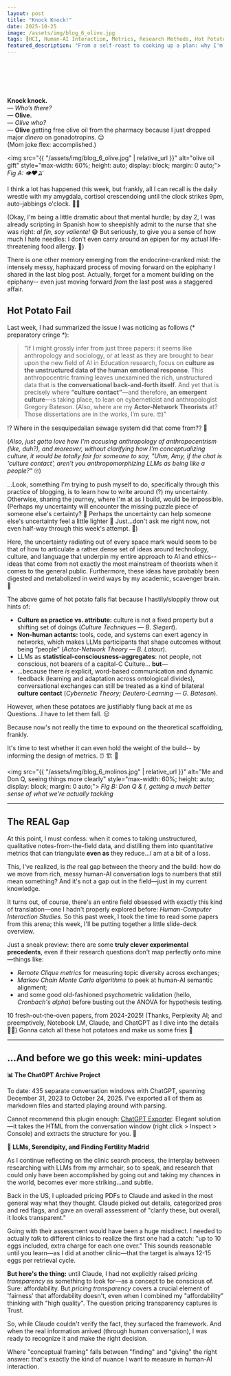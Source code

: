 ```yaml
---
layout: post
title: "Knock Knock!"
date: 2025-10-25
image: /assets/img/blog_6_olive.jpg
tags: [HCI, Human-AI Interaction, Metrics, Research Methods, Hot Potato Theory, Fertility Journey, Conceptual Framing]
featured_description: "From a self-roast to cooking up a plan: why I'm diving into Human-Computer Interaction research to find metrics that capture the messy, meaningful space between 'finding' and 'giving' the right answer."
---
```


<br>
<br>
<br>
<br>

**Knock knock.**  
— _Who’s there?_  
— **Olive.**  
— _Olive who?_  
— **Olive** getting free olive oil from the pharmacy because I just dropped major _dinero_ on gonadotropins. 😌  
(Mom joke flex: accomplished.)

<img src="{{ "/assets/img/blog_6_olive.jpg" | relative_url }}" alt="olive oil gift" style="max-width: 60%; height: auto; display: block; margin: 0 auto;">
*Fig A: 👁️❤️🫒*

I think a lot has happened this week, but frankly, all I can recall is the daily wrestle with my amygdala, cortisol crescendoing until the clock strikes 9pm, auto-jabbings o'clock. 💉💉 

(Okay, I'm being a little dramatic about that mental hurdle; by day 2, I was already scripting in Spanish how to sheepishly admit to the nurse that she was right: *al fin, soy valiente!* 😅 But seriously, to give you a sense of how much I hate needles: I don't even carry around an epipen for my actual life-threatening food allergy. 😬)

There is one other memory emerging from the endocrine-cranked mist: the intensely messy, haphazard process of moving forward on the epiphany I shared in the last blog post. Actually, forget for a moment building on the epiphany-- even just moving forward *from* the last post was a staggered affair. 

## Hot Potato Fail 

Last week, I had summarized the issue I was noticing as follows (* preparatory cringe *): 

> "If I might grossly infer from just three papers: it seems like anthropology and sociology, or at least as they are brought to bear upon the new field of AI in Education research, focus on **culture as the unstructured data of the human emotional response**. This anthropocentric framing leaves unexamined the rich, unstructured data that is **the conversational back-and-forth itself**. And yet that is precisely where **“culture contact”**—and therefore, **an emergent culture**—is taking place, to lean on cyberneticist and anthropologist Gregory Bateson. (Also, where are my **Actor-Network Theorists** at? Those dissertations are in the works, I’m sure. 🤓)"

⁉️ Where in the sesquipedalian sewage system did that come from?? 🚮 

(*Also, just gotta love how I'm accusing anthropology of anthropocentrism (like, duh?), and moreover, without clarifying how I'm conceptualizing culture, it would be totally fair for someone to say, "Uhm, Amy, if the chat is 'culture contact', aren't you anthropomorphizing LLMs as being like a people?"* 🙄)

...Look, something I'm trying to push myself to do, specifically through this practice of blogging, is to learn how to write around (?) my uncertainty. Otherwise, sharing the journey, where I'm at as I build, would be impossible. (Perhaps my uncertainty will encounter the missing puzzle piece of someone else's certainty? 🤞 Perhaps the uncertainty can help someone else's uncertainty feel a little lighter 🫶 Just...don't ask me right now, not even half-way through this week's attempt. 🫠)

Here, the uncertainty radiating out of every space mark would seem to be that of how to articulate a rather dense set of ideas around technology, culture, and language that underpin my entire approach to AI and ethics-- ideas that come from not exactly the most mainstream of theorists when it comes to the general public. 
Furthermore, these ideas have probably been digested and metabolized in weird ways by my academic, scavenger brain. 🦝 

The above game of hot potato falls flat because I hastily/sloppily throw out hints of: 
- **Culture as practice vs. attribute:** culture is not a fixed property but a shifting set of doings (_Culture Techniques — B. Siegert_).
- **Non-human actants:** tools, code, and systems can exert agency in networks, which makes LLMs participants that shape outcomes without being “people” (_Actor-Network Theory — B. Latour_).
- LLMs as **statistical-consciousness-aggregates**: not people, not conscious, not bearers of a capital-C Culture... **but**—
- ...because there _is_ explicit, word-based communication and dynamic feedback (learning and adaptation across ontological divides), conversational exchanges can still be treated as a kind of bilateral **culture contact** (_Cybernetic Theory; Deutero-Learning — G. Bateson_).

However, when these potatoes are justifiably flung back at me as Questions...I have to let them fall. 😔

Because now's not really the time to expound on the theoretical scaffolding, frankly. 

It's time to test whether it can even hold the weight of the build-- by informing the design of metrics. ⏰ 🏗️ 📐

<img src="{{ "/assets/img/blog_6_molinos.jpg" | relative_url }}" alt="Me and Don Q, seeing things more clearly" style="max-width: 60%; height: auto; display: block; margin: 0 auto;">
*Fig B: Don Q & I, getting a much better sense of what we're actually tackling*

---

## The REAL Gap

At this point, I must confess: when it comes to taking unstructured, qualitative notes-from-the-field data, and distilling them into quantitative metrics that can triangulate **even as** they reduce...I am at a bit of a loss.

This, I've realized, is _the_ real gap between the theory and the build: how do we move from rich, messy human-AI conversation logs to numbers that still mean something? And it's not a gap out in the field—just in my current knowledge.

It turns out, of course, there's an entire field obsessed with exactly this kind of translation—one I hadn't properly explored before: _Human-Computer Interaction Studies._ So this past week, I took the time to read some papers from this arena; this week, I'll be putting together a little slide-deck overview.

Just a sneak preview: there are some **truly clever experimental precedents**, even if their research questions don't map perfectly onto mine—things like:

- _Remote Clique metrics_ for measuring topic diversity across exchanges;
- _Markov Chain Monte Carlo algorithms_ to peek at human-AI semantic alignment;
- and some good old-fashioned psychometric validation (hello, _Cronbach's alpha_) before busting out the ANOVA for hypothesis testing.

10 fresh-out-the-oven papers, from 2024-2025! (Thanks, Perplexity AI; and preemptively, Notebook LM, Claude, and ChatGPT as I dive into the details 🦾💪) Gonna catch all these hot potatoes and make us some fries 🍟

---
## ...And before we go this week: mini-updates

**📊 The ChatGPT Archive Project**

To date: 435 separate conversation windows with ChatGPT, spanning December 31, 2023 to October 24, 2025. I've exported all of them as markdown files and started playing around with parsing.

Cannot recommend this plugin enough: [ChatGPT Exporter](https://chromewebstore.google.com/detail/chatgpt-exporter-chatgpt/ilmdofdhpnhffldihboadndccenlnfll). Elegant solution—it takes the HTML from the conversation window (right click > Inspect > Console) and extracts the structure for you. 🙏

**🏥 LLMs, Serendipity, and Finding Fertility Madrid**

As I continue reflecting on the clinic search process, the interplay between researching with LLMs from my armchair, so to speak, and research that could only have been accomplished by going out and taking my chances in the world, becomes ever more striking...and subtle.

Back in the US, I uploaded pricing PDFs to Claude and asked in the most general way what they thought. Claude picked out details, categorized pros and red flags, and gave an overall assessment of "clarify these, but overall, it looks transparent."

Going with their assessment would have been a huge misdirect. I needed to actually _talk_ to different clinics to realize the first one had a catch: "up to 10 eggs included, extra charge for each one over." This sounds reasonable until you learn—as I did at another clinic—that the target is always 12-15 eggs per retrieval cycle.

**But here's the thing:** until Claude, I had not explicitly raised _pricing transparency_ as something to look for—as a concept to be conscious of. Sure: affordability. But _pricing transparency_ covers a crucial element of 'fairness' that affordability doesn't, even when I combined my "affordability" thinking with "high quality". The question pricing transparency captures is Trust.

So, while Claude couldn't verify the fact, they surfaced the framework. And when the real information arrived (through human conversation), I was ready to recognize it and make the right decision.

Where "conceptual framing" falls between "finding" and "giving" the right answer: that's exactly the kind of nuance I want to measure in human-AI interaction.
